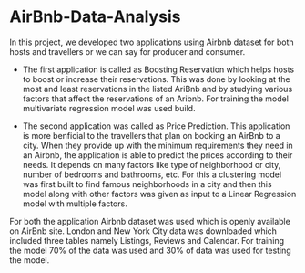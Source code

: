 # AirBnb-Data-Analysis

In this project, we developed two applications using Airbnb dataset for both hosts and travellers or we can say for producer and consumer. 

- The first application is called as Boosting Reservation which helps hosts to boost or increase their reservations. This was done by looking at the most and least
reservations in the listed AriBnb and by studying various factors that affect the reservations of an Aribnb. For training the model multivariate regression model
was used build.

- The second application was called as Price Prediction. This application is more benficial to the travellers that plan on booking an AirBnb to a city. When they 
provide up with the minimum requirements they need in an Airbnb, the application is able to predict the prices according to their needs. It depends on many factors like
type of neighborhood or city, number of bedrooms and bathrooms, etc. For this a clustering model was first built to find famous neighborhoods in a city and then this model 
along with other factors was given as input to a Linear Regression model with multiple factors.

For both the application Airbnb dataset was used which is openly available on AirBnb site. London and New York City data was downloaded which included three tables namely
Listings, Reviews and Calendar. For training the model 70% of the data was used and 30% of data was used for testing the model.
